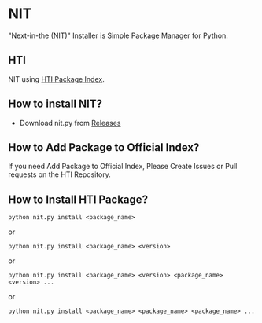 # NIT
"Next-in-the (NIT)" Installer is Simple Package Manager for Python.

## HTI
NIT using [HTI Package Index](https://github.com/DiamondGotCat/HTI).

## How to install NIT?
- Download nit.py from [Releases](https://github.com/DiamondGotCat/NIT/releases)

## How to Add Package to Official Index?
If you need Add Package to Official Index, Please Create Issues or Pull requests on the HTI Repository.

## How to Install HTI Package?
```
python nit.py install <package_name>
```
or
```
python nit.py install <package_name> <version>
```
or
```
python nit.py install <package_name> <version> <package_name> <version> ...
```
or
```
python nit.py install <package_name> <package_name> <package_name> ...
```
